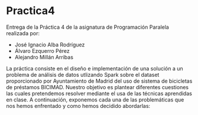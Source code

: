 # Practica4
Entrega de la Práctica 4 de la asignatura de Programación Paralela realizada por:
- José Ignacio Alba Rodríguez
- Álvaro Ezquerro Pérez
- Alejandro Millán Arribas

La práctica consiste en el diseño e implementación de una solución a un problema de análisis de datos utlizando Spark sobre el dataset proporcionado por Ayuntamiento de Madrid del uso de sistema de bicicletas de préstamos BICIMAD. Nuestro objetivo es plantear diferentes cuestiones las cuales pretendemos resolver mediante el usa de las técnicas aprendidas en clase. A continuación, exponemos cada una de las problemáticas que nos hemos enfrentado y como hemos decidido abordarlas:


